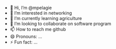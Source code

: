 - 👋 Hi, I’m @mpelagie
- 👀 I’m interested in networking
- 🌱 I’m currently learning agriculture
- 💞️ I’m looking to collaborate on software program
- 📫 How to reach me github
- 😄 Pronouns: ...
- ⚡ Fun fact: ...

<!---
mpelagie/mpelagie is a ✨ special ✨ repository because its `README.md` (this file) appears on your GitHub profile.
You can click the Preview link to take a look at your changes.
--->

